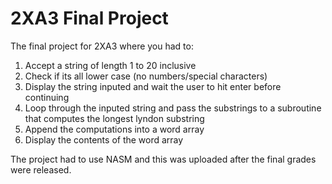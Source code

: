 # 2XA3 Final Project
The final project for 2XA3 where you had to:
  1. Accept a string of length 1 to 20 inclusive
  2. Check if its all lower case (no numbers/special characters)
  3. Display the string inputed and wait the user to hit enter before continuing
  4. Loop through the inputed string and pass the substrings to a subroutine that computes the longest lyndon substring
  5. Append the computations into a word array
  6. Display the contents of the word array
  
The project had to use NASM and this was uploaded after the final grades were released.
